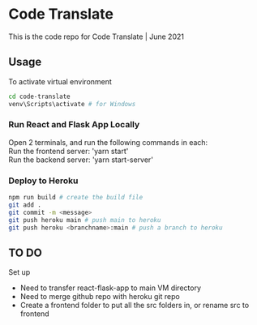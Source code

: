 # Code Translate
This is the code repo for Code Translate | June 2021


## Usage  
To activate virtual environment
```bash
cd code-translate
venv\Scripts\activate # for Windows
```


### Run React and Flask App Locally
Open 2 terminals, and run the following commands in each:  
Run the frontend server: 'yarn start'  
Run the backend server: 'yarn start-server'  


### Deploy to Heroku
```bash
npm run build # create the build file
git add .
git commit -m <message>
git push heroku main # push main to heroku
git push heroku <branchname>:main # push a branch to heroku
```


## TO DO
Set up
- Need to transfer react-flask-app to main VM directory
- Need to merge github repo with heroku git repo
- Create a frontend folder to put all the src folders in, or rename src to frontend